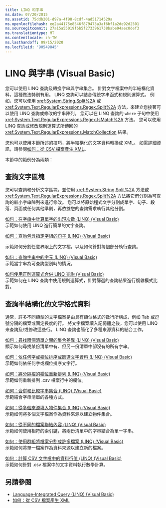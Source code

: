 ```yaml
---
title: LINQ 和字串
ms.date: 07/20/2015
ms.assetid: 75ddb201-d97a-4f98-8cdf-4ad51714529a
ms.openlocfilehash: ee2a44175e8546f879473a3af6bf1a2de92d2501
ms.sourcegitcommit: 27a15a55019f6b5f2733961738babe94aec0def3
ms.translationtype: MT
ms.contentlocale: zh-TW
ms.lasthandoff: 09/15/2020
ms.locfileid: "90549845"
---
```

# <a name="linq-and-strings-visual-basic"></a>LINQ 與字串 (Visual Basic)
您可以使用 LINQ 查詢及轉換字串與字串集合。 針對文字檔案中的半結構化資料，這種做法特別有用。 LINQ 查詢可以結合傳統字串函式和規則運算式。 例如，您可以使用 <xref:System.String.Split%2A> 或 <xref:System.Text.RegularExpressions.Regex.Split%2A> 方法，來建立您接著可以使用 LINQ 查詢或修改的字串陣列。 您可以在 LINQ 查詢的 `where` 子句中使用 <xref:System.Text.RegularExpressions.Regex.IsMatch%2A> 方法。 您可以使用 LINQ 查詢或修改規則運算式所傳回的 <xref:System.Text.RegularExpressions.MatchCollection> 結果。  
  
 您也可以使用本節所述的技巧，將半結構化的文字資料轉換成 XML。 如需詳細資訊，請參閱[如何：從 CSV 檔案產生 XML](../../../../standard/linq/generate-xml-csv-files.md)。  
  
 本節中的範例分為兩類：  
  
## <a name="querying-a-block-of-text"></a>查詢文字區塊  
 您可以查詢和分析文字區塊，並使用 <xref:System.String.Split%2A> 方法或 <xref:System.Text.RegularExpressions.Regex.Split%2A> 方法將它們分割為可查詢的較小字串陣列來進行修改。 您可以將原始程式文字分割成單字、句子、段落、頁面或任何其他準則，再依據您的查詢需求執行其他分割。  
  
 [如何：在字串中計算單字的出現次數 (LINQ)  (Visual Basic) ](how-to-count-occurrences-of-a-word-in-a-string-linq.md)  
 示範如何使用 LINQ 進行簡單的文字查詢。  
  
 [如何：查詢包含指定字組的句子 (LINQ) (Visual Basic)](how-to-query-for-sentences-that-contain-a-specified-set-of-words.md)

 示範如何分割任意界限上的文字檔，以及如何針對每個部分執行查詢。  
  
 [如何：查詢字串中的字元 (LINQ)  (Visual Basic) ](how-to-query-for-characters-in-a-string-linq.md)  
 示範當字串為可查詢型別時的情況。  
  
 [如何使用正則運算式合併 LINQ 查詢 (Visual Basic) ](how-to-combine-linq-queries-with-regular-expressions.md)  
 示範如何在 LINQ 查詢中使用規則運算式，針對篩選的查詢結果進行複雜模式比對。  
  
## <a name="querying-semi-structured-data-in-text-format"></a>查詢半結構化的文字格式資料  
 通常，許多不同類型的文字檔案是由具有類似格式的數行所構成，例如 Tab 或逗號分隔的檔案或固定長度的行。 將文字檔案讀入記憶體之後，您可以使用 LINQ 來查詢及/或修改這些行。 LINQ 查詢也簡化了多種來源資料的結合工作。  
  
 [如何：尋找兩個清單之間的集合差異 (LINQ)  (Visual Basic) ](how-to-find-the-set-difference-between-two-lists-linq.md)  
 顯示如何尋找某份清單中有、但另一份清單中卻沒有的所有字串。  
  
 [如何：依任何字或欄位排序或篩選文字資料 (LINQ) (Visual Basic)](how-to-sort-or-filter-text-data-by-any-word-or-field-linq.md)  
 示範如何依任何字或欄位排序文字行。  
  
 [如何：將分隔檔的欄位重新排列 (LINQ)  (Visual Basic) ](how-to-reorder-the-fields-of-a-delimited-file.md)  
 示範如何重新排列 .csv 檔案行中的欄位。  
  
 [如何：合併和比較字串集合 (LINQ)  (Visual Basic) ](how-to-combine-and-compare-string-collections-linq.md)  
 示範結合字串清單的各種方式。  
  
 [如何：從多個來源填入物件集合 (LINQ)  (Visual Basic) ](how-to-populate-object-collections-from-multiple-sources-linq.md)  
 示範如何將多個文字檔案作為資料來源以建立物件集合。  
  
 [如何：從不同的檔案聯結內容 (LINQ)  (Visual Basic) ](how-to-join-content-from-dissimilar-files-linq.md)  
 示範如何使用相符的索引鍵，將兩份清單中的字串結合為單一字串。  
  
 [如何：使用群組將檔案分割成許多檔案 (LINQ)  (Visual Basic) ](how-to-split-a-file-into-many-files-by-using-groups-linq.md)  
 示範如何將單一檔案作為資料來源以建立新的檔案。  
  
 [如何：計算 CSV 文字檔中的資料行值 (LINQ)  (Visual Basic) ](how-to-compute-column-values-in-a-csv-text-file-linq.md)  
 示範如何針對 .csv 檔案中的文字資料執行數學計算。  
  
## <a name="see-also"></a>另請參閱

- [Language-Integrated Query (LINQ) (Visual Basic)](index.md)
- [如何：從 CSV 檔案產生 XML](../../../../standard/linq/generate-xml-csv-files.md)

